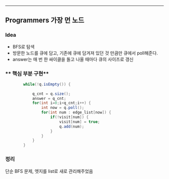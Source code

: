 ---
## Programmers 가장 먼 노드
### **Idea**
* BFS로 탐색
* 방문한 노드를 큐에 담고, 기존에 큐에 담겨져 있던 것 만큼만 큐에서 poll해준다.
* answer는 매 번 한 싸이클을 돌고 나올 때마다 큐의 사이즈로 갱신

### ** 핵심 부분 구현**
```java        
        while(!q.isEmpty()) {
        	
        	q_cnt = q.size();
        	answer = q_cnt;
        	for(int i=0;i<q_cnt;i++) {
        		int now = q.poll();
        		for(int num : edge_list[now]) {
        			if(!visit[num]) {
        				visit[num] = true;
        				q.add(num);
        			}
        		}
        	}
        }
```

### 정리
단순 BFS 문제, 엣지를 list로 새로 관리해주었음
